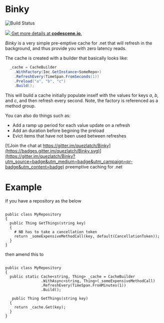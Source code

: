 # Binky

![Build Status](https://ci.appveyor.com/api/projects/status/github/quezlatch/binky)

[![](https://codescene.io/projects/1143/status.svg) Get more details at **codescene.io**.](https://codescene.io/projects/1143/jobs/latest-successful/results)

*Binky* is a very simple pre-emptive cache for .net that will refresh in the background, and thus provide you with zero latency reads.

The cache is created with a builder that basically looks like:

``` csharp
  _cache = CacheBuilder
    .WithFactory(Ioc.GetInstance<SomeRepo>)
    .RefreshEvery(TimeSpan.FromSeconds(1))
    .Preload("a", "b", "c")
    .Build();
```

This will build a cache initially populate inself with the values for keys *a*, *b*, and *c*, and then refresh every second.
Note, the factory is referenced as a method group.

You can also do things such as:
* Add a ramp up period for each value update on a refresh
* Add an duration before begining the preload
* Evict items that have not been used between refreshes


[![Join the chat at https://gitter.im/quezlatch/Binky](https://badges.gitter.im/quezlatch/Binky.svg)](https://gitter.im/quezlatch/Binky?utm_source=badge&utm_medium=badge&utm_campaign=pr-badge&utm_content=badge)
preemptive caching for .net

# Example

If you have a repository as the below

```

public class MyRepository 
{
  public Thing GetThings(string key)
  {
    # NB has to take a cancellation token
    return _someExpensiveMethodCall(key, default(CancellationToken));
  }
}

```

then amend this to

```

public class MyRepository
{
  public static Cache<string, Thing> _cache = CacheBuilder
                .WithAsync<string, Thing>(_someExpensiveMethodCall)
                .RefreshEvery(TimeSpan.FromMinutes(1))
                .Build();
                
   public Thing GetThings(string key)
  {
    return _cache.Get(key);
  }
}

```
